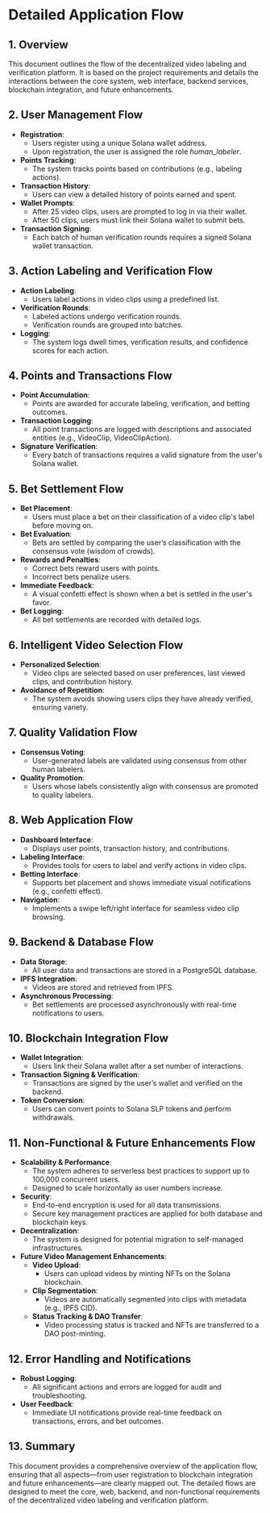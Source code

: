 # Detailed Application Flow

## 1. Overview

This document outlines the flow of the decentralized video labeling and verification platform. It is based on the project requirements and details the interactions between the core system, web interface, backend services, blockchain integration, and future enhancements.

## 2. User Management Flow

- **Registration**:
  - Users register using a unique Solana wallet address.
  - Upon registration, the user is assigned the role _human_labeler_.
- **Points Tracking**:
  - The system tracks points based on contributions (e.g., labeling actions).
- **Transaction History**:
  - Users can view a detailed history of points earned and spent.
- **Wallet Prompts**:
  - After 25 video clips, users are prompted to log in via their wallet.
  - After 50 clips, users must link their Solana wallet to submit bets.
- **Transaction Signing**:
  - Each batch of human verification rounds requires a signed Solana wallet transaction.

## 3. Action Labeling and Verification Flow

- **Action Labeling**:
  - Users label actions in video clips using a predefined list.
- **Verification Rounds**:
  - Labeled actions undergo verification rounds.
  - Verification rounds are grouped into batches.
- **Logging**:
  - The system logs dwell times, verification results, and confidence scores for each action.

## 4. Points and Transactions Flow

- **Point Accumulation**:
  - Points are awarded for accurate labeling, verification, and betting outcomes.
- **Transaction Logging**:
  - All point transactions are logged with descriptions and associated entities (e.g., VideoClip, VideoClipAction).
- **Signature Verification**:
  - Every batch of transactions requires a valid signature from the user's Solana wallet.

## 5. Bet Settlement Flow

- **Bet Placement**:
  - Users must place a bet on their classification of a video clip's label before moving on.
- **Bet Evaluation**:
  - Bets are settled by comparing the user’s classification with the consensus vote (wisdom of crowds).
- **Rewards and Penalties**:
  - Correct bets reward users with points.
  - Incorrect bets penalize users.
- **Immediate Feedback**:
  - A visual confetti effect is shown when a bet is settled in the user's favor.
- **Bet Logging**:
  - All bet settlements are recorded with detailed logs.

## 6. Intelligent Video Selection Flow

- **Personalized Selection**:
  - Video clips are selected based on user preferences, last viewed clips, and contribution history.
- **Avoidance of Repetition**:
  - The system avoids showing users clips they have already verified, ensuring variety.

## 7. Quality Validation Flow

- **Consensus Voting**:
  - User-generated labels are validated using consensus from other human labelers.
- **Quality Promotion**:
  - Users whose labels consistently align with consensus are promoted to quality labelers.

## 8. Web Application Flow

- **Dashboard Interface**:
  - Displays user points, transaction history, and contributions.
- **Labeling Interface**:
  - Provides tools for users to label and verify actions in video clips.
- **Betting Interface**:
  - Supports bet placement and shows immediate visual notifications (e.g., confetti effect).
- **Navigation**:
  - Implements a swipe left/right interface for seamless video clip browsing.

## 9. Backend & Database Flow

- **Data Storage**:
  - All user data and transactions are stored in a PostgreSQL database.
- **IPFS Integration**:
  - Videos are stored and retrieved from IPFS.
- **Asynchronous Processing**:
  - Bet settlements are processed asynchronously with real-time notifications to users.

## 10. Blockchain Integration Flow

- **Wallet Integration**:
  - Users link their Solana wallet after a set number of interactions.
- **Transaction Signing & Verification**:
  - Transactions are signed by the user’s wallet and verified on the backend.
- **Token Conversion**:
  - Users can convert points to Solana SLP tokens and perform withdrawals.

## 11. Non-Functional & Future Enhancements Flow

- **Scalability & Performance**:
  - The system adheres to serverless best practices to support up to 100,000 concurrent users.
  - Designed to scale horizontally as user numbers increase.
- **Security**:
  - End-to-end encryption is used for all data transmissions.
  - Secure key management practices are applied for both database and blockchain keys.
- **Decentralization**:
  - The system is designed for potential migration to self-managed infrastructures.
- **Future Video Management Enhancements**:
  - **Video Upload**:
    - Users can upload videos by minting NFTs on the Solana blockchain.
  - **Clip Segmentation**:
    - Videos are automatically segmented into clips with metadata (e.g., IPFS CID).
  - **Status Tracking & DAO Transfer**:
    - Video processing status is tracked and NFTs are transferred to a DAO post-minting.

## 12. Error Handling and Notifications

- **Robust Logging**:
  - All significant actions and errors are logged for audit and troubleshooting.
- **User Feedback**:
  - Immediate UI notifications provide real-time feedback on transactions, errors, and bet outcomes.

## 13. Summary

This document provides a comprehensive overview of the application flow, ensuring that all aspects—from user registration to blockchain integration and future enhancements—are clearly mapped out. The detailed flows are designed to meet the core, web, backend, and non-functional requirements of the decentralized video labeling and verification platform.
